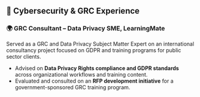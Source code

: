 ## 🔐 Cybersecurity & GRC Experience

### 🌍 GRC Consultant – Data Privacy SME, LearningMate
Served as a GRC and Data Privacy Subject Matter Expert on an international consultancy project focused on GDPR and training programs for public sector clients.

- Advised on **Data Privacy Rights compliance and GDPR standards** across organizational workflows and training content.
- Evaluated and consulted on an **RFP development initiative** for a government-sponsored GRC training program.
